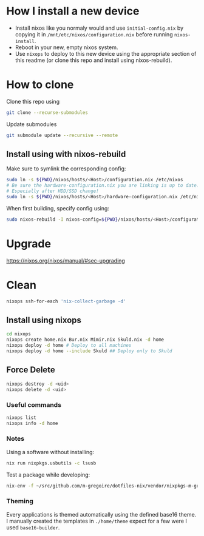 # How I install a new device

- Install nixos like you normaly would and use `initial-config.nix` by copying it in `/mnt/etc/nixos/configuration.nix` before running `nixos-install`.
- Reboot in your new, empty nixos system.
- Use `nixops` to deploy to this new device using the appropriate section of this readme (or clone this repo and install using nixos-rebuild).

# How to clone

Clone this repo using
```sh
git clone --recurse-submodules
```

Update submodules
```sh
git submodule update --recursive --remote
```

## Install using with nixos-rebuild

Make sure to symlink the corresponding config:

```sh
sudo ln -s ${PWD}/nixos/hosts/<Host>/configuration.nix /etc/nixos
# Be sure the hardware-configuration.nix you are linking is up to date!
# Especially after HDD/SSD change!
sudo ln -s ${PWD}/nixos/hosts/<Host>/hardware-configuration.nix /etc/nixos
```

When first building, specify config using:

```sh
sudo nixos-rebuild -I nixos-config=${PWD}/nixos/hosts/<Host>/configuration.nix -I nixpkgs=${PWD}/vendor/nixpkgs-release switch
```

# Upgrade

https://nixos.org/nixos/manual/#sec-upgrading

# Clean

```sh
nixops ssh-for-each 'nix-collect-garbage -d'
```

## Install using nixops

```sh
cd nixops
nixops create home.nix Bur.nix Mimir.nix Skuld.nix -d home
nixops deploy -d home # Deploy to all machines
nixops deploy -d home --include Skuld ## Deploy only to Skuld
```

## Force Delete

``` sh
nixops destroy -d <uid>
nixops delete -d <uid>
```

### Useful commands

```sh
nixops list
nixops info -d home
```

### Notes

Using a software without installing:

```sh
nix run nixpkgs.usbutils -c lsusb
```

Test a package while developing:

```sh
nix-env -f ~/src/github.com/m-gregoire/dotfiles-nix/vendor/nixpkgs-m-gregoire -i <PACKAGE>
```

### Theming

Every applications is themed automatically using the defined base16 theme.
I manually created the templates in `./home/theme` expect for a few were I used `base16-builder`.
